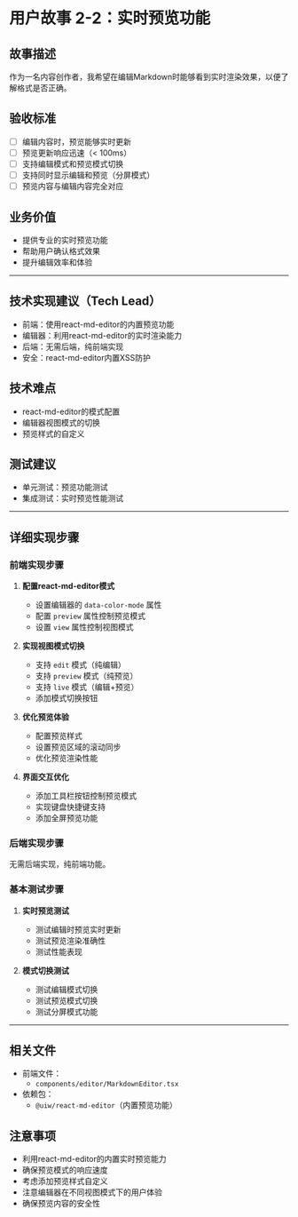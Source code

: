 # 用户故事 2-2：实时预览功能

## 故事描述

作为一名内容创作者，我希望在编辑Markdown时能够看到实时渲染效果，以便了解格式是否正确。

## 验收标准

- [ ] 编辑内容时，预览能够实时更新
- [ ] 预览更新响应迅速（< 100ms）
- [ ] 支持编辑模式和预览模式切换
- [ ] 支持同时显示编辑和预览（分屏模式）
- [ ] 预览内容与编辑内容完全对应

## 业务价值

- 提供专业的实时预览功能
- 帮助用户确认格式效果
- 提升编辑效率和体验

---

## 技术实现建议（Tech Lead）

- 前端：使用react-md-editor的内置预览功能
- 编辑器：利用react-md-editor的实时渲染能力
- 后端：无需后端，纯前端实现
- 安全：react-md-editor内置XSS防护

## 技术难点

- react-md-editor的模式配置
- 编辑器视图模式的切换
- 预览样式的自定义

## 测试建议

- 单元测试：预览功能测试
- 集成测试：实时预览性能测试

---

## 详细实现步骤

### 前端实现步骤

1. **配置react-md-editor模式**
   - 设置编辑器的 `data-color-mode` 属性
   - 配置 `preview` 属性控制预览模式
   - 设置 `view` 属性控制视图模式

2. **实现视图模式切换**
   - 支持 `edit` 模式（纯编辑）
   - 支持 `preview` 模式（纯预览）
   - 支持 `live` 模式（编辑+预览）
   - 添加模式切换按钮

3. **优化预览体验**
   - 配置预览样式
   - 设置预览区域的滚动同步
   - 优化预览渲染性能

4. **界面交互优化**
   - 添加工具栏按钮控制预览模式
   - 实现键盘快捷键支持
   - 添加全屏预览功能

### 后端实现步骤

无需后端实现，纯前端功能。

### 基本测试步骤

1. **实时预览测试**
   - 测试编辑时预览实时更新
   - 测试预览渲染准确性
   - 测试性能表现

2. **模式切换测试**
   - 测试编辑模式切换
   - 测试预览模式切换
   - 测试分屏模式功能

---

## 相关文件

- 前端文件：
  - `components/editor/MarkdownEditor.tsx`
- 依赖包：
  - `@uiw/react-md-editor`（内置预览功能）

## 注意事项

- 利用react-md-editor的内置实时预览能力
- 确保预览模式的响应速度
- 考虑添加预览样式自定义
- 注意编辑器在不同视图模式下的用户体验
- 确保预览内容的安全性
